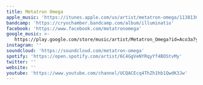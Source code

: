 ```yaml
---
title: Metatron Omega
apple_music: 'https://itunes.apple.com/us/artist/metatron-omega/1138130323'
bandcamp: 'https://cryochamber.bandcamp.com/album/illuminatio'
facebook: 'https://www.facebook.com/metatronomega'
google_music: >-
   https://play.google.com/store/music/artist/Metatron_Omega?id=Aco3a7yxltjahunb2qq6evciaoy
instagram: ''
soundcloud: 'https://soundcloud.com/metatron-omega'
spotify: 'https://open.spotify.com/artist/6C4GgVeNYRqyYf4BOStvMy'
twitter: ''
website: ''
youtube: 'https://www.youtube.com/channel/UCQACEcq4ThZh1hb1QwdK3Jw'
---
```

